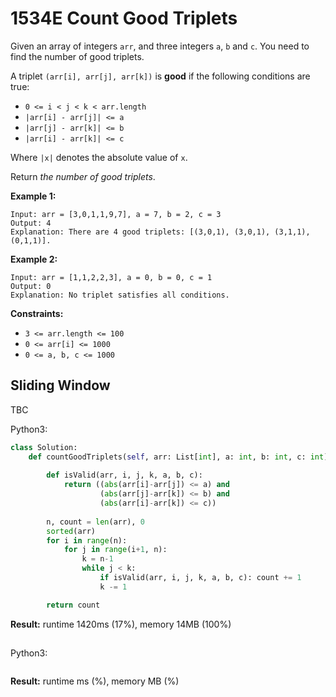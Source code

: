 # 1534E Count Good Triplets

Given an array of integers `arr`, and three integers `a`, `b` and `c`. You need to find the number of good triplets.

A triplet `(arr[i], arr[j], arr[k])` is **good** if the following conditions are true:

* `0 <= i < j < k < arr.length`
* `|arr[i] - arr[j]| <= a`
* `|arr[j] - arr[k]| <= b`
* `|arr[i] - arr[k]| <= c`

Where `|x|` denotes the absolute value of `x`.

Return *the number of good triplets*.

**Example 1:**

```
Input: arr = [3,0,1,1,9,7], a = 7, b = 2, c = 3
Output: 4
Explanation: There are 4 good triplets: [(3,0,1), (3,0,1), (3,1,1), (0,1,1)].
```

**Example 2:**

```
Input: arr = [1,1,2,2,3], a = 0, b = 0, c = 1
Output: 0
Explanation: No triplet satisfies all conditions.
```

**Constraints:**

* `3 <= arr.length <= 100`
* `0 <= arr[i] <= 1000`
* `0 <= a, b, c <= 1000`

## Sliding Window

TBC 

Python3:

```python
class Solution:
    def countGoodTriplets(self, arr: List[int], a: int, b: int, c: int) -> int:
        
        def isValid(arr, i, j, k, a, b, c):
            return ((abs(arr[i]-arr[j]) <= a) and
                    (abs(arr[j]-arr[k]) <= b) and
                    (abs(arr[i]-arr[k]) <= c))
        
        n, count = len(arr), 0 
        sorted(arr)
        for i in range(n):
            for j in range(i+1, n):
                k = n-1
                while j < k:
                    if isValid(arr, i, j, k, a, b, c): count += 1
                    k -= 1

        return count
```

**Result:** runtime 1420ms (17%), memory 14MB (100%)

## 



Python3:

```python

```

**Result:** runtime ms (%), memory MB (%)